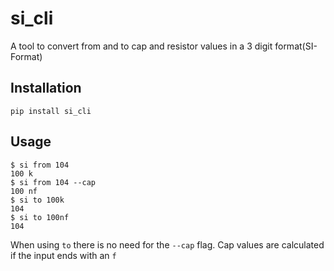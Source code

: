 # si_cli

A tool to convert from and to cap and resistor values in a 3 digit format(SI-Format)

## Installation

```
pip install si_cli
```

## Usage

```
$ si from 104
100 k
$ si from 104 --cap
100 nf
$ si to 100k
104
$ si to 100nf
104
```

When using `to` there is no need for the `--cap` flag. Cap values are calculated if the input ends with an `f`
